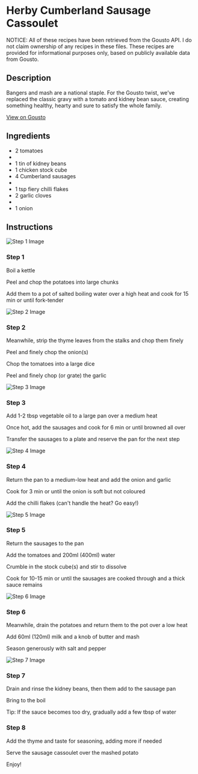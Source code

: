 # Herby Cumberland Sausage Cassoulet

NOTICE: All of these recipes have been retrieved from the Gousto API. I do not claim ownership of any recipes in these files. These recipes are provided for informational purposes only, based on publicly available data from Gousto.

## Description

Bangers and mash are a national staple. For the Gousto twist, we’ve replaced the classic gravy with a tomato and kidney bean sauce, creating something healthy, hearty and sure to satisfy the whole family.

[View on Gousto](https://www.gousto.co.uk/recipes/cookbook/herby-cumberland-sausage-cassoulet)

## Ingredients

- 2 tomatoes
- 
- 1 tin of kidney beans
- 1 chicken stock cube
- 4 Cumberland sausages
- 
- 1 tsp fiery chilli flakes 
- 2 garlic cloves
- 
- 1 onion

## Instructions

![Step 1 Image](https://production-media.gousto.co.uk/cms/recipe-step-image/63-step-1-x200.jpg)

### Step 1

Boil a kettle


Peel and chop the potatoes into large chunks


Add them to a pot of salted boiling water over a high heat and cook for 15 min or until&nbsp;fork-tender

![Step 2 Image](https://production-media.gousto.co.uk/cms/recipe-step-image/63-step-2-x200.jpg)

### Step 2

Meanwhile, strip the thyme leaves from the stalks and chop them finely


Peel&nbsp;and finely chop the onion<span class="text-danger">(s)</span>


Chop the tomatoes into a large dice


Peel and finely chop (or grate) the garlic

![Step 3 Image](https://production-media.gousto.co.uk/cms/recipe-step-image/63-step-3-x200.jpg)

### Step 3

Add 1-2 tbsp vegetable oil to a large pan over a medium heat


Once&nbsp;hot, add the sausages and cook for 6 min or until browned all over


Transfer the sausages to a plate and reserve the pan for the next step

![Step 4 Image](https://production-media.gousto.co.uk/cms/recipe-step-image/63-step-4-x200.jpg)

### Step 4

Return the pan to a medium-low heat and add the onion and garlic


Cook for 3 min or until the onion is soft but not coloured


Add the chilli flakes (can't handle the heat? Go easy!)

![Step 5 Image](https://production-media.gousto.co.uk/cms/recipe-step-image/63-step-5-x200.jpg)

### Step 5

Return the sausages to the pan


Add the tomatoes and 200ml <span class="text-danger">(400ml)</span> water


Crumble&nbsp;in the stock cube<span class="text-danger">(s)</span> and stir to dissolve


Cook&nbsp;for 10-15 min or until the sausages are cooked through and a thick sauce remains

![Step 6 Image](https://production-media.gousto.co.uk/cms/recipe-step-image/63-step-6-x200.jpg)

### Step 6

Meanwhile, drain the potatoes and return them to the pot over a low heat


Add 60ml <span class="text-danger">(120ml)</span>&nbsp;milk and a knob of butter and mash


Season&nbsp;generously&nbsp;with salt and pepper

![Step 7 Image](https://production-media.gousto.co.uk/cms/recipe-step-image/63-step-7-x200.jpg)

### Step 7

Drain and rinse the kidney beans, then them add to the sausage pan


Bring to the boil


Tip: If the sauce becomes too dry, gradually add a few tbsp of water

### Step 8

Add the thyme and taste for seasoning, adding more if needed


Serve the sausage cassoulet over&nbsp;the mashed potato


Enjoy!

